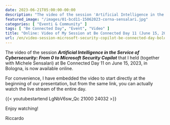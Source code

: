 ```yaml
---
date: 2023-06-21T05:00:00-00:00
description: "The video of the session 'Artificial Intelligence in the Service of Cybersecurity: From 0 to Microsoft Security Copilot' that I held (together with Michele Sensalari) at Be Connected Day 11 on June 15, 2023, in Bologna is now available online."
featured_image: "/images/01-bcd11-15062023-corna-sensalari.jpg"
categories: [ "Eventi & Community" ]
tags: [ "Be Connected Day", "Event", "Video" ]
title: "Online: Video of My Session at Be Connected Day 11 (June 15, 2023)"
url: /en/video-session-microsoft-security-copilot-be-connected-day-bologna-june-15-2023
---
```

The video of the session ***Artificial Intelligence in the Service of Cybersecurity: From 0 to Microsoft Security Copilot*** that I held (together with Michele Sensalari) at Be Connected Day 11 on June 15, 2023, in Bologna, is now available online.

For convenience, I have embedded the video to start directly at the beginning of our presentation, but from the same link, you can actually watch the live stream of the entire day.

{{< youtubestartend LgNbV6sw_Qc 21000 24032 >}}

Enjoy watching!

Riccardo